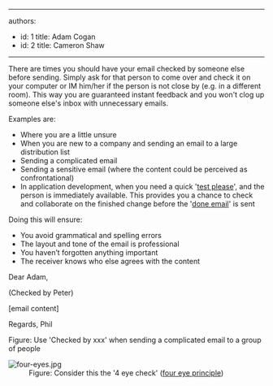 

---
authors:
  - id: 1
    title: Adam Cogan
  - id: 2
    title: Cameron Shaw
---




<span class='intro'> <p class="ssw15-rteElement-P">​There are times you should have your email checked by someone else before sending. Simply ask for that person to come over and check it on your computer or IM him/her if the person is not close by (e.g. in a&#160;different room).&#160;This way you are guaranteed instant feedback and you won't clog up someone else's inbox with unnecessary emails.&#160;<br></p><div><div><p class="ssw15-rteElement-P">​Examples are&#58;</p>
</div></div> </span>

<ul><li>Where you are a little unsure</li><li>When you are new to a company and sending an email to a large distribution list</li><li>Sending a complicated email</li><li>Sending a sensitive email (where the content could be perceived as confrontational)</li><li>In application development,&#160;when you need a quick '<a href="/_layouts/15/FIXUPREDIRECT.ASPX?WebId=3dfc0e07-e23a-4cbb-aac2-e778b71166a2&amp;TermSetId=07da3ddf-0924-4cd2-a6d4-a4809ae20160&amp;TermId=d66a9404-2ca9-4d19-ad6c-df1618b4fc28">test please</a>',&#160;an​d the person is immediately&#160;available. This​ provides you a chance to check and collaborate on the finished change before the '<a href="/Pages/Done-GiveDetailsAndDelete.aspx">done&#160;email</a>'&#160;is sent</li></ul><p>Doing this will ensure&#58;​</p><ul><li>You avoid grammatical and spelling errors </li><li>The layout and tone of the email is professional </li><li>You haven’t forgotten anything important </li><li>The receiver knows who else agrees with the content </li></ul><div class="ms-rteCustom-GreyBox"><p>Dear Adam,​​<br></p><p>(Checked by Peter)&#160;<br></p><p>[email content]</p><p>​Regards, Phil<br></p></div>
<span class="ms-rteCustom-FigureNormal">Figure&#58; Use 'Checked by xxx' when sending a complicated email to a group of people<br></span>

<dl class="image"><dt><img src="/PublishingImages/four-eyes.jpg" alt="four-eyes.jpg" /></dt><dd>​​Figure&#58; Consider this the '4 eye check' (<a href="https&#58;//www.collinsdictionary.com/dictionary/english/four-eyes-principle" target="_blank">four eye principle</a>)​<br></dd></dl>


